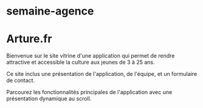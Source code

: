 # semaine-agence

<h1>Arture.fr</h1>

Bienvenue sur le site vitrine d'une application qui permet de rendre attractive et accessible la culture aux jeunes de
3 à 25 ans.

Ce site inclus une présentation de l'application, de l'équipe, et un formulaire de contact.

Parcourez les fonctionnalités principales de l'application avec une présentation dynamique au scroll.
